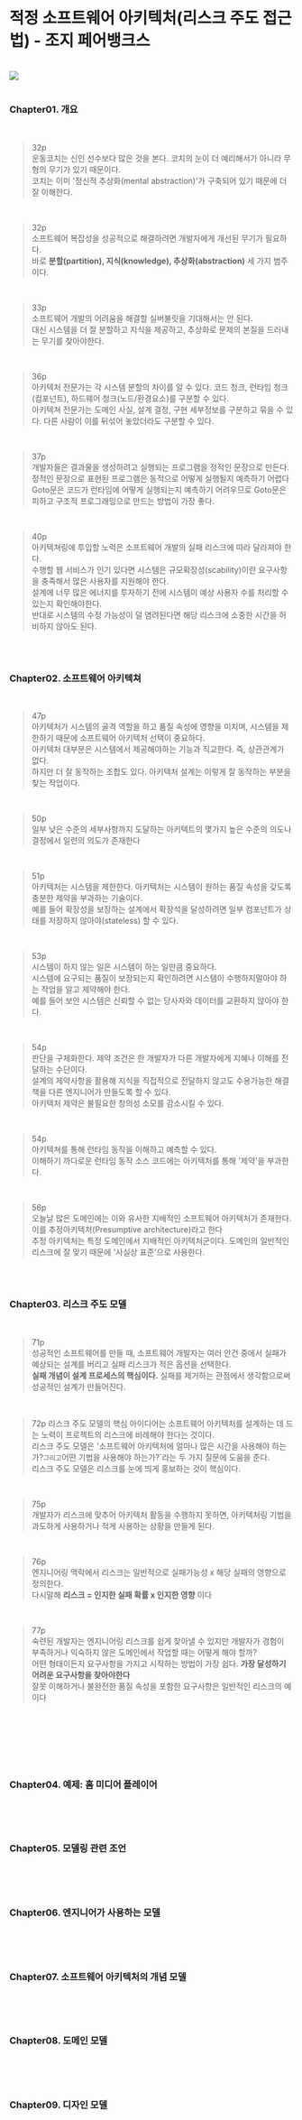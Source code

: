 

<br/>

# 적정 소프트웨어 아키텍처(리스크 주도 접근법) - 조지 페어뱅크스

<br/>

<img src="assets/justEnoughArchitectureImage.jpeg">


<br/>



#

### Chapter01. 개요

<br/>

>32p<br/>
> 운동코치는 신인 선수보다 많은 것을 본다. 코치의 눈이 더 예리해서가 아니라 무형의 무기가 있기 때문이다.<br/>
코치는 이미 '정신적 추상화(mental abstraction)'가 구축되어 있기 때문에 더 잘 이해한다.

<br/>

>32p<br/>
소프트웨어 복잡성을 성공적으로 해결하려면 개발자에게 개선된 무기가 필요하다.<br/>
>바로 **분할(partition), 지식(knowledge), 추상화(abstraction)** 세 가지 범주이다.

<br/>

> 33p <br/>
> 소프트웨어 개발의 어려움을 해결할 실버불릿을 기대해서는 안 된다.<br/>
대신 시스템을 더 잘 분할하고 지식을 제공하고, 추상화로 문제의 본질을 드러내는 무기를 찾아야한다.

<br/>

>36p <br/>
>아키텍처 전문가는 각 시스템 분할의 차이를 알 수 있다. 코드 청크, 런타임 청크(컴포넌트), 하드웨어 청크(노드/환경요소)를 구분할 수 있다. <br/>
>아키텍쳐 전문가는 도메인 사실, 설계 결정, 구현 세부정보를 구분하고 묶을 수 있다. 다른 사람이 이를 뒤섞어 놓았더라도 구분할 수 있다. <br/>

<br/>

> 37p <br/>
개발자들은  결과물을 생성하려고 실행되는 프로그램을 정적인 문장으로 만든다. <br/>
정적인 문장으로 표현된 프로그램은 동적으로 어떻게 실행될지 예측하기 어렵다 <br/>
Goto문은 코드가 런타임에 어떻게 실행되는지 예측하기 어려우므로 Goto문은 피하고 구조적 프로그래밍으로 만드는 방법이 가장 좋다.

<br/>


> 40p <br/>
> 아키텍쳐링에 투입할 노력은 소프트웨어 개발의 실패 리스크에 따라 달라져야 한다. <br/>
수행할 웹 서비스가 인기 있다면 시스템은 규모확장성(scability)이란 요구사항을 충족해서 많은 사용자를 지원해야 한다. <br/>
> 설계에 너무 많은 에너지를 투자하기 전에 시스템이 예상 사용자 수를 처리할 수 있는지 확인해야한다. <br/>
> 반대로 시스템의 수정 가능성이 덜 염려된다면 해당 리스크에 소중한 시간을 허비하지 않아도 된다. <br/>

<br/> 

# 

### Chapter02. 소프트웨어 아키텍쳐

<br/>

> 47p <br/>
> 아키텍처가 시스템의 골격 역할을 하고 품질 속성에 영향을 미치며, 시스템을 제한하기 때문에 소프트웨어 아키텍처 선택이 중요하다.<br/>
아키텍처 대부분은 시스템에서 제공해야하는 기능과 직교한다. 즉, 상관관계가 없다. <br/>
> 하지만 더 잘 동작하는 조합도 있다. 아키텍처 설계는 이렇게 잘 동작하는 부분을 찾는 작업이다. <br/>

<br/>

>50p<br/>
>일부 낮은 수준의 세부사항까지 도달하는 아키텍트의 몇가지 높은 수준의 의도나 결정에서 일련의 의도가 존재한다 <br/>

<br/>

>51p<br/>
>아키텍처는 시스템을 제한한다. 아키텍처는 시스템이 원하는 품질 속성을 갖도록 충분한 제약을 부과하는 기술이다.<br/>
예를 들어 확장성을 보장하는 설계에서 확장석을 달성하려면 일부 컴포넌트가 상태를 저장하지 않아야(stateless) 할 수 있다.

<br/>

>53p<br/>
>시스템이 하지 않는 일은 시스템이 하는 일만큼 중요하다. <br/>
시스템에 요구되는 품질이 보장되는지 확인하려면 시스템이 수행하지말아야 하는 작업을 알고 제약해야 한다.<br/>
> 예를 들어 보안 시스템은 신뢰할 수 없는 당사자와 데이터를 교환하지 않아야 한다.<br/>

<br/>

>54p<br/>
>판단을 구체화한다. 제약 조건은 한 개발자가 다른 개발자에게 지혜나 이해를 전달하는 수단이다. <br/>
설계의 제약사항을 활용해 지식을 직접적으로 전달하지 않고도 수용가능한 해결책을 다른 엔지니어가 만들도록 할 수 있다.<br/>
아키텍처 제약은 불필요한 창의성 소모를 감소시킬 수 있다.<br/>

<br/>

>54p<br/>
>아키텍쳐를 통해 런타임 동작을 이해하고 예측할 수 있다.<br/>
이해하기 까다로운 런타임 동작 소스 코드에는 아키텍처를 통해 '제약'을 부과한다.<br/>

<br/>

>56p<br/>
>오늘날 많은 도메인에는 이와 유사한 지배적인 소프트웨어 아키텍처가 존재한다. 이를 추정아키텍처(Presumptive architecture)라고 한다 <br/>
>추정 아키텍처는 특정 도메인에서 지배적인 아키텍처군이다. 도메인의 일반적인 리스크에 잘 맞기 때문에 '사실상 표준'으로 사용한다.<br/>

<br/> 

# 

### Chapter03. 리스크 주도 모델 

<br/>

>71p<br/>
성공적인 소프트웨어를 만들 때, 소프트웨어 개발자는 여러 안건 중에서 실패가 예상되는 설계를 버리고 실패 리스크가 적은 옵션을 선택한다.<br/>
>**실패 개념이 설계 프로세스의 핵심이다.** 실패를 제거하는 관점에서 생각함으로써 성공적인 설계가 만들어진다.<br/>

<br/>

>72p
>리스크 주도 모델의 핵심 아이디어는 소프트웨어 아키텍처를 설계하는 데 드는 노력이 프로젝트의 리스크에 비례해야 한다는 것이다.<br/>
리스크 주도 모델은 '소프트웨어 아키텍처에 얼마나 많은 시간을 사용해야 하는가?` 그리고 `어떤 기법을 사용해야 하는가?`라는 두 가지 질문에 도움을 준다.<br/>
리스크 주도 모델은 리스크를 눈에 띄게 홍보하는 것이 핵심이다.<br/>

<br/>

>75p<br/>
>개발자가 리스크에 맞추어 아키텍처 활동을 수행하지 못하면, 아키텍처링 기법을 과도하게 사용하거나 적게 사용하는 상황을 만들게 된다.<br/>

<br/>

>76p<br/>
>엔지니어링 맥락에서 리스크는 일반적으로 실패가능성 x 해당 실패의 영향으로 정의한다.<br/>
다시말해 **리스크 = 인지한 실패 확률 x 인지한 영향** 이다<br/>

<br/>

>77p<br/>
>숙련된 개발자는 엔지니어링 리스크를 쉽게 찾아낼 수 있지만 개발자가 경험이 부족하거나 익숙하지 않은 도메인에서 작업할 때는 어떻게 해야 할까?<br/>
어떤 형태이든지 요구사항을 가지고 시작하는 방법이 가장 쉽다. **가장 달성하기 어려운 요구사항을 찾아야한다**<br/>
>잘못 이해하거나 불완전한 품질 속성을 포함한 요구사항은 일반적인 리스크의 예이다<br/>
>

<br/>

>

<br/>

> 

<br/> 

# 

### Chapter04. 예제: 홈 미디어 플레이어

<br/>

<br/> 

# 

### Chapter05. 모델링 관련 조언

<br/>

<br/> 

# 

### Chapter06. 엔지니어가 사용하는 모델

<br/> 

<br/>

# 

### Chapter07. 소프트웨어 아키텍처의 개념 모델

<br/> 

<br/>

# 

### Chapter08. 도메인 모델

<br/> 

<br/>

# 

### Chapter09. 디자인 모델




